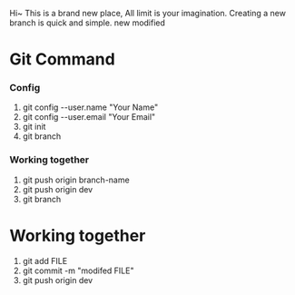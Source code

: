 Hi~
This is a brand new place, 
All limit is your imagination.
Creating a new branch is quick and simple.
new modified


# Git Command
### Config
1. git config --user.name "Your Name"
2. git config --user.email "Your Email"
3. git init
4. git branch


### Working together
1. git push origin branch-name
2. git push origin dev
3. git branch

# Working together
1. git add FILE
2. git commit -m "modifed FILE"
3. git push origin dev
